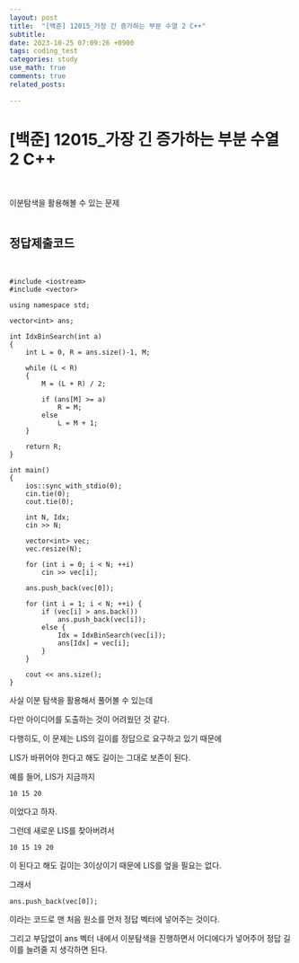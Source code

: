 ```yaml
---
layout: post
title:  "[백준] 12015_가장 긴 증가하는 부분 수열 2 C++"
subtitle:   
date: 2023-10-25 07:09:26 +0900
tags: coding_test
categories: study
use_math: true
comments: true
related_posts:

---
```


# [백준] 12015_가장 긴 증가하는 부분 수열 2 C++<br/>
<br/>

이분탐색을 활용해볼 수 있는 문제<br/>
<br/>

## 정답제출코드<br/>
<br/>

```
#include <iostream>
#include <vector>

using namespace std;

vector<int> ans;

int IdxBinSearch(int a)
{
    int L = 0, R = ans.size()-1, M;

    while (L < R)
    {
        M = (L + R) / 2;

        if (ans[M] >= a)
            R = M;
        else
            L = M + 1;
    }

    return R;
}

int main()
{
    ios::sync_with_stdio(0);
    cin.tie(0);
    cout.tie(0);

    int N, Idx;
    cin >> N;

    vector<int> vec;
    vec.resize(N);

    for (int i = 0; i < N; ++i)
        cin >> vec[i];
    
    ans.push_back(vec[0]);

    for (int i = 1; i < N; ++i) {
		if (vec[i] > ans.back())
			ans.push_back(vec[i]);
		else {
			Idx = IdxBinSearch(vec[i]);
			ans[Idx] = vec[i];
		}
	}

	cout << ans.size();
}
```

사실 이분 탐색을 활용해서 풀어볼 수 있는데<br/>

다만 아이디어를 도출하는 것이 어려웠던 것 같다.<br/>

다행히도, 이 문제는 LIS의 길이를 정답으로 요구하고 있기 때문에<br/>

LIS가 바뀌어야 한다고 해도 길이는 그대로 보존이 된다.<br/>

예를 들어, LIS가 지금까지

```
10 15 20
```

이었다고 하자.<br/>

그런데 새로운 LIS를 찾아버려서

```
10 15 19 20
```

이 된다고 해도 길이는 3이상이기 때문에 LIS를 엎을 필요는 없다.<br/>

그래서

```
ans.push_back(vec[0]);
```
이라는 코드로 맨 처음 원소를 먼저 정답 벡터에 넣어주는 것이다.<br/>

그리고 부담없이 ans 벡터 내에서 이분탐색을 진행하면서 어디에다가 넣어주어 정답 길이를 늘려줄 지 생각하면 된다.<br/>